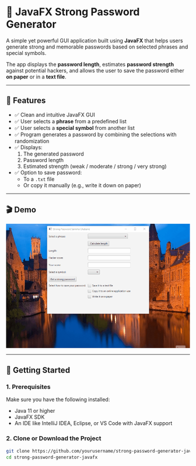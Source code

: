 # 🔐 JavaFX Strong Password Generator

A simple yet powerful GUI application built using **JavaFX** that helps users generate strong and memorable passwords based on selected phrases and special symbols.

The app displays the **password length**, estimates **password strength** against potential hackers, and allows the user to save the password either **on paper** or in a **text file**.

---

## 🧰 Features

- ✅ Clean and intuitive JavaFX GUI
- ✅ User selects a **phrase** from a predefined list
- ✅ User selects a **special symbol** from another list
- ✅ Program generates a password by combining the selections with randomization
- ✅ Displays:
  1. The generated password
  2. Password length
  3. Estimated strength (weak / moderate / strong / very strong)
- ✅ Option to save password:
  - To a `.txt` file
  - Or copy it manually (e.g., write it down on paper)

---

## 🎬 Demo

![Password Generator Demo](files/PassWrdDemo.gif)

---

## 🚀 Getting Started

### 1. Prerequisites

Make sure you have the following installed:

- Java 11 or higher
- JavaFX SDK
- An IDE like IntelliJ IDEA, Eclipse, or VS Code with JavaFX support

### 2. Clone or Download the Project

```bash
git clone https://github.com/yourusername/strong-password-generator-javafx.git
cd strong-password-generator-javafx
